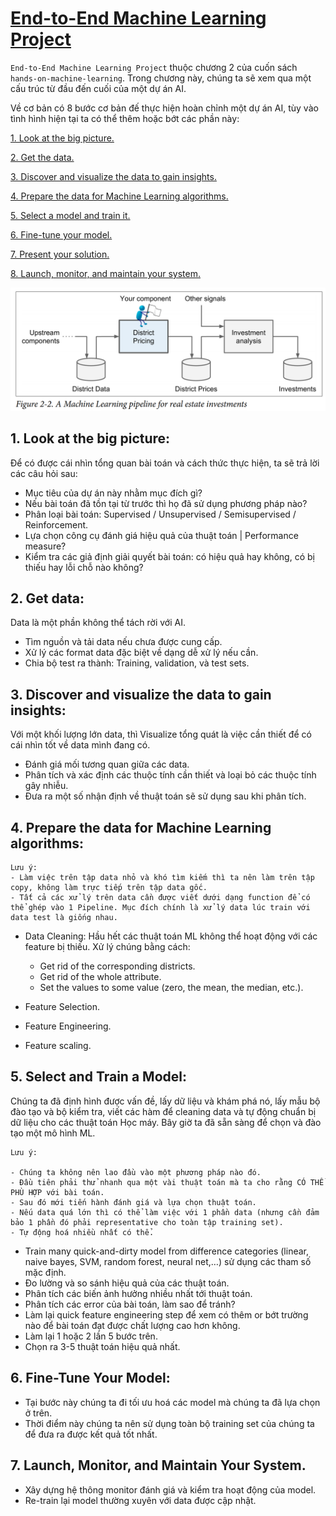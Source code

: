 # [End-to-End Machine Learning Project](https://www.oreilly.com/library/view/hands-on-machine-learning/9781491962282/)

`End-to-End Machine Learning Project` thuộc chương 2 của cuốn sách `hands-on-machine-learning`.
Trong chương này, chúng ta sẽ xem qua một cấu trúc từ đầu đến cuối của một dự án AI.

Về cơ bản có 8 bước cơ bản đế thực hiện hoàn chỉnh một dự án AI, tùy vào tình hình hiện tại ta có thể thêm hoặc bớt các phần này:

[1. Look at the big picture.](#1.-Look-at-the-big-picture)

[2. Get the data.](#2.-Get-the-data)

[3. Discover and visualize the data to gain insights.](#3.-Discover-and-visualize-the-data-to-gain-insights)

[4. Prepare the data for Machine Learning algorithms.](#4.-Prepare-the-data-for-Machine-Learning-algorithms)

[5. Select a model and train it.](#5.-Select-a-model-and-train-it)

[6. Fine-tune your model.](#6.-Fine-tune-your-model)

[7. Present your solution.]()

[8. Launch, monitor, and maintain your system.](#7.-Launch,-monitor,-and-maintain-your-system)

![image](image/ML_pipeline.png)
## 1. Look at the big picture:  

Để có được cái nhìn tổng quan bài toán và cách thức thực hiện, ta sẽ trả lời các câu hỏi sau: 

- Mục tiêu của dự án này nhằm mục đích gì?
- Nếu bài toán đã tồn tại từ trước thì họ đã sử dụng phương pháp nào?
- Phân loại bài toán: Supervised / Unsupervised / Semisupervised / Reinforcement.
- Lựa chọn công cụ đánh giá hiệu quả của thuật toán | Performance measure?
- Kiểm tra các giả định giải quyết bài toán: có hiệu quả hay không, có bị thiếu hay lỗi chỗ nào không?

## 2. Get data:

Data là một phần không thể tách rời với AI.
- Tìm nguồn và tải data nếu chưa được cung cấp.
- Xử lý các format data đặc biệt về dạng dễ xử lý nếu cần.
- Chia bộ test ra thành: Training, validation, và test sets.

## 3. Discover and visualize the data to gain insights:
Với một khối lượng lớn data, thì Visualize tổng quát là việc cần thiết để có cái nhìn tốt về data mình đang có.
- Đánh giá mối tương quan giữa các data.
- Phân tích và xác định các thuộc tính cần thiết và loại bỏ các thuộc tính gây nhiễu.
- Đưa ra một số nhận định về thuật toán sẽ sử dụng sau khi phân tích.

## 4. Prepare the data for Machine Learning algorithms:


```
Lưu ý: 
- Làm việc trên tập data nhỏ và khó tìm kiếm thì ta nên làm trên tập copy, không làm trực tiếp trên tập data gốc.
- Tất cả các xử lý trên data cần được viết dưới dạng function để có thể ghép vào 1 Pipeline. Mục đích chính là xử lý data lúc train với data test là giống nhau.
```
- Data Cleaning: Hầu hết các thuật toán ML không thể hoạt động với các feature bị thiếu. Xử lý chúng bằng cách:

    - Get rid of the corresponding districts.
    - Get rid of the whole attribute.
    - Set the values to some value (zero, the mean, the median, etc.).

- Feature Selection.
- Feature Engineering.
- Feature scaling. 

## 5. Select and Train a Model:

Chúng ta đã định hình được vấn đề, lấy dữ liệu và khám phá nó, lấy mẫu
bộ đào tạo và bộ kiểm tra, viết các hàm để cleaning data và tự động chuẩn bị dữ liệu cho các thuật toán Học máy. 
Bây giờ ta đã sẵn sàng để chọn và đào tạo một mô hình ML.
```
Lưu ý:

- Chúng ta không nên lao đầu vào một phương pháp nào đó.
- Đầu tiên phải thử nhanh qua một vài thuật toán mà ta cho rằng CÓ THỂ PHÙ HỢP với bài toán.
- Sau đó mới tiến hành đánh giá và lựa chọn thuật toán.
- Nếu data quá lớn thì có thể làm việc với 1 phần data (nhưng cần đảm bảo 1 phần đó phải representative cho toàn tập training set).
- Tự động hoá nhiều nhất có thể.
```
- Train many quick-and-dirty model from difference categories (linear, naive bayes, SVM, random forest, neural net,…) sử dụng các tham số mặc định.
- Đo lường và so sánh hiệu quả của các thuật toán.
- Phân tích các biến ảnh hưởng nhiều nhất tới thuật toán.
- Phân tích các error của bài toán, làm sao để tránh?
- Làm lại quick feature engineering step để xem có thêm or bớt trường nào để bài toán đạt được chất lượng cao hơn không.
- Làm lại 1 hoặc 2 lần 5 bước trên.
- Chọn ra 3-5 thuật toán hiệu quả nhất.

## 6. Fine-Tune Your Model:
- Tại bước này chúng ta đi tối ưu hoá các model mà chúng ta đã lựa chọn ở trên.
- Thời điểm này chúng ta nên sử dụng toàn bộ training set của chúng ta để đưa ra được kết quả tốt nhất.

## 7. Launch, Monitor, and Maintain Your System.
- Xây dựng hệ thông monitor đánh giá và kiểm tra hoạt động của model.
- Re-train lại model thường xuyên với data được cập nhật.


